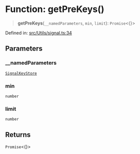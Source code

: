 # Function: getPreKeys()

> **getPreKeys**(`__namedParameters`, `min`, `limit`): `Promise`\<\{\}\>

Defined in: [src/Utils/signal.ts:34](https://github.com/Fokusdotid/bail/blob/3bd64a6fd6e8fc52d3ec9ba842534bed26103555/src/Utils/signal.ts#L34)

## Parameters

### \_\_namedParameters

[`SignalKeyStore`](../type-aliases/SignalKeyStore.md)

### min

`number`

### limit

`number`

## Returns

`Promise`\<\{\}\>
